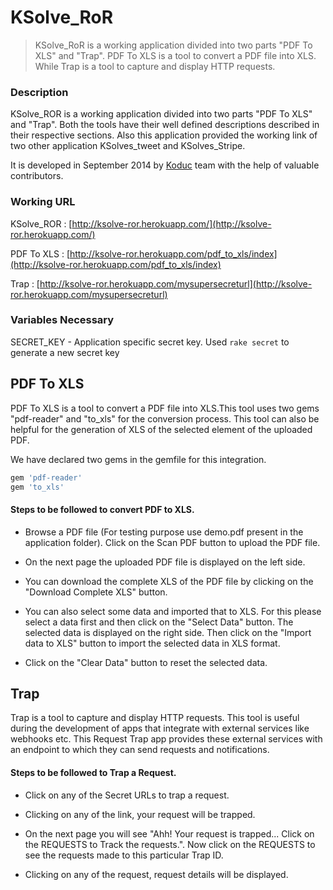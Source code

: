 # KSolve_RoR

> KSolve_RoR is a working application divided into two parts "PDF To XLS" and "Trap". PDF To XLS is a tool to convert a PDF file into XLS. While Trap is a tool to capture and display HTTP requests.

### Description
KSolve_ROR is a working application divided into two parts "PDF To XLS" and "Trap". Both the tools have their well defined descriptions described in their respective sections. Also this application provided the working link of two other application KSolves_tweet and KSolves_Stripe.

It is developed in September 2014 by [Koduc](http://koduc.com/) team with the help of valuable contributors.

### Working URL
KSolve_ROR : [http://ksolve-ror.herokuapp.com/](http://ksolve-ror.herokuapp.com/)

PDF To XLS : [http://ksolve-ror.herokuapp.com/pdf_to_xls/index](http://ksolve-ror.herokuapp.com/pdf_to_xls/index)

Trap : [http://ksolve-ror.herokuapp.com/mysupersecreturl](http://ksolve-ror.herokuapp.com/mysupersecreturl) 

### Variables Necessary
SECRET_KEY - Application specific secret key. Used `rake secret` to generate a new secret key

## PDF To XLS 
PDF To XLS is a tool to convert a PDF file into XLS.This tool uses two gems "pdf-reader" and "to_xls" for the conversion process. This tool can also be helpful for the generation of XLS of the selected element of the uploaded PDF.

We have declared two gems in the gemfile for this integration.

```ruby
gem 'pdf-reader'
gem 'to_xls'
```

#### Steps to be followed to convert PDF to XLS. 
* Browse a PDF file (For testing purpose use demo.pdf present in the application folder). Click on the Scan PDF button to upload the PDF file.

*  On the next page the uploaded PDF file is displayed on the left side.

* You can download the complete XLS of the PDF file by clicking on the "Download Complete XLS" button.

* You can also select some data and imported that to XLS. For this please select a data first and then click on the "Select Data" button. The selected data is displayed on the right side. Then click on the "Import data to XLS" button to import the selected data in XLS format.

*  Click on the "Clear Data" button to reset the selected data.

## Trap 
Trap is a tool to capture and display HTTP requests. This tool is useful during the development of apps that integrate with external services like webhooks etc. This Request Trap app provides these external services with an endpoint to which they can send requests and notifications. 

#### Steps to be followed to Trap a Request.
* Click on any of the Secret URLs to trap a request.

* Clicking on any of the link, your request will be trapped.

* On the next page you will see "Ahh! Your request is trapped... Click on the REQUESTS to Track the requests.". Now click on the REQUESTS to see the requests made to this particular Trap ID.

* Clicking on any of the request, request details will be displayed.
